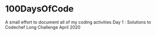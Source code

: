 # 100DaysOfCode
A small effort to document all of my coding activities
Day 1 : 
Solutions to Codechef Long Challenge April 2020 